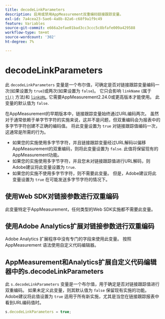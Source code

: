 ```yaml
---
title: decodeLinkParameters
description: 启用或禁用AppMeasurement双重编码链接跟踪变量。
exl-id: 7a4cea23-5ae6-4a8b-82a6-c68f9a1f9c49
feature: Variables
source-git-commit: e666a2efae01bad3cc3ccc5c8bfafe009a429588
workflow-type: tm+mt
source-wordcount: '302'
ht-degree: 7%

---
```


# decodeLinkParameters

此 `decodeLinkParameters` 变量是一个布尔值，可确定是否对链接跟踪变量编码一次(如果设置为 `true`)或两次(如果设置为 `false`)。 它只会影响 `linkName` (属于 [`tl()`](../functions/tl-method.md) 方法)和 [`linkURL`](linkurl.md). 它需要AppMeasurement2.24.0或更高版本才能使用。 此变量的默认值为 `false`.

在AppMeasurement的早期版本中，链接跟踪变量始终通过URL编码两次。 虽然对于通常依赖于单字节字符的实施来说，这并不是问题，但双重编码会为报表中的多字节字符创建不正确的编码值。 将此变量设置为 `true` 对链接跟踪值编码一次，这通常是所需的行为。

* 如果您的实施使用多字节字符，并且链接跟踪变量经过URL解码以偏移AppMeasurement的双重编码，则将此变量设置为 `false`. 此值将保留现有的AppMeasurement功能。
* 如果您的实施使用多字节字符，并且您未对链接跟踪值进行URL解码，则Adobe建议将此变量设置为 `true`.
* 如果您的实施不使用多字节字符，则不需要此变量。 但是，Adobe建议将此变量设置为 `true` 在可能发送多字节字符的情况下。

## 使用Web SDK对链接参数进行双重编码

此变量特定于AppMeasurement，任何类型的Web SDK实施都不需要此变量。

## 使用Adobe Analytics扩展对链接参数进行双重编码

Adobe Analytics 扩展程序中没有专门的字段来使用此变量。 按照 AppMeasurement 语法使用自定义代码编辑器。

## AppMeasurement和Analytics扩展自定义代码编辑器中的s.decodeLinkParameters

此 `s.decodeLinkParameters` 变量是一个布尔值，用于确定是否对链接跟踪值进行双重编码。 如果未定义此变量，则其默认值为 `false` 保留现有实施的功能。 Adobe建议将此值设置为 `true` 适用于所有新实施，尤其是当您在链接跟踪报表中看到URL编码值时。

```js
s.decodeLinkParameters = true;
```
